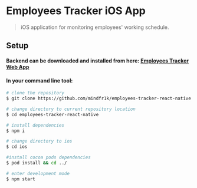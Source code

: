 # Employees Tracker iOS App

> iOS application for monitoring employees' working schedule.

## Setup
#### Backend can be downloaded and installed from here: [Employees Tracker Web App](https://github.com/mindfr1k/employees-tracker-web-app)

#### In your command line tool:

``` bash
# clone the repository
$ git clone https://github.com/mindfr1k/employees-tracker-react-native.git

# change directory to current repository location
$ cd employees-tracker-react-native

# install dependencies
$ npm i

# change directory to ios
$ cd ios

#install cocoa pods dependencies
$ pod install && cd ../

# enter development mode
$ npm start
```
